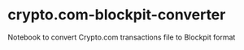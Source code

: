 # crypto.com-blockpit-converter
Notebook to convert Crypto.com transactions file to Blockpit format
